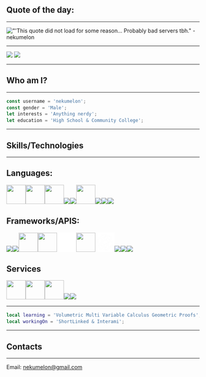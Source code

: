 ## Quote of the day:
---
<img src="https://nekumelon-readme.herokuapp.com/quote" alt="&quot'This quote did not load for some reason... Probably bad servers tbh.&quot - nekumelon">

---

<img src='https://raw.githubusercontent.com/nekumelon/github-stats-transparent/output/generated/languages.svg' />
<img src='https://raw.githubusercontent.com/nekumelon/github-stats-transparent/output/generated/overview.svg' />

---
## Who am I?
---

```js
const username = 'nekumelon';
const gender = 'Male';
let interests = 'Anything nerdy';
let education = 'High School & Community College';
```

---
## Skills/Technologies
---

## Languages: 

<img src='https://upload.wikimedia.org/wikipedia/commons/thumb/6/6a/JavaScript-logo.png/600px-JavaScript-logo.png?20120221235433' width=50 height=50 /><img src='https://upload.wikimedia.org/wikipedia/commons/thumb/c/c3/Python-logo-notext.svg/115px-Python-logo-notext.svg.png?20220821155029' width=50 height=50 /><img src='https://www.andreas-rozek.de/Lua/Lua-Logo_128x128.png' width=50 height=50 /><img src='https://upload.wikimedia.org/wikipedia/commons/thumb/0/05/Go_Logo_Blue.svg/512px-Go_Logo_Blue.svg.png?20191207190041' height=50 /><img src='https://raw.githubusercontent.com/isocpp/logos/master/cpp_logo.png' height=50 /><img src='https://upload.wikimedia.org/wikipedia/commons/thumb/4/4c/Typescript_logo_2020.svg/512px-Typescript_logo_2020.svg.png?20210506173343' height=50 width=50 /><img src='https://www.ujudebug.com/wp-content/uploads/2022/07/html-logo-transparent.png' height=50 /><img src='https://upload.wikimedia.org/wikipedia/commons/thumb/6/62/CSS3_logo.svg/800px-CSS3_logo.svg.png' height=50 /><img src='https://upload.wikimedia.org/wikipedia/commons/thumb/1/17/GraphQL_Logo.svg/2048px-GraphQL_Logo.svg.png' height=50 />

## Frameworks/APIS: 

<img src='https://www.vectorlogo.zone/logos/firebase/firebase-icon.svg' height=50 /><img src='https://www.vectorlogo.zone/logos/nodejs/nodejs-icon.svg' height=50 /><img src='https://sass-lang.com/assets/img/styleguide/seal-color-aef0354c.png' height=50 width=50 /><img src='https://upload.wikimedia.org/wikipedia/commons/thumb/c/c9/JSON_vector_logo.svg/1200px-JSON_vector_logo.svg.png' height=50 width=50 /><img src='images/Three.js_Icon.png' height=50 width=50 /><img src='https://upload.wikimedia.org/wikipedia/commons/thumb/9/9a/Visual_Studio_Code_1.35_icon.svg/2048px-Visual_Studio_Code_1.35_icon.svg.png' width=50 height=50 /><img src='images/OpenAILogo.png' width=50 height=50 /><img src='https://upload.wikimedia.org/wikipedia/commons/thumb/a/a7/React-icon.svg/512px-React-icon.svg.png?20220125121207' height=50 /><img src='https://upload.wikimedia.org/wikipedia/commons/thumb/5/5f/Font_Awesome_logomark_blue.svg/1200px-Font_Awesome_logomark_blue.svg.png' height=50><img src='https://iconape.com/wp-content/files/qa/371510/svg/371510.svg' height=50 />

## Services

<img src='https://git-scm.com/images/logos/downloads/Git-Icon-1788C.png' height=50 width=50 /><img src='https://icones.pro/wp-content/uploads/2021/06/icone-github-grise.png' height=50 width=50 /><img src='https://upload.wikimedia.org/wikipedia/commons/thumb/0/0e/Bitbucket-blue-logomark-only.svg/1200px-Bitbucket-blue-logomark-only.svg.png' height=50 width=50 /><img src='https://www.docker.com/wp-content/uploads/2022/03/vertical-logo-monochromatic.png' height=50 /><img src='https://cdn-icons-png.flaticon.com/512/5968/5968705.png' height=50 />

---

```lua
local learning = 'Volumetric Multi Variable Calculus Geometric Proofs';
local workingOn = 'ShortLinked & Interami';
```

---
## Contacts
---
Email: nekumelon@gmail.com
